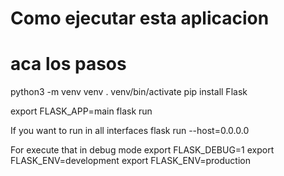 # Como ejecutar esta aplicacion

# aca los pasos



python3 -m venv venv
. venv/bin/activate
pip install Flask


export FLASK_APP=main
flask run

If you want to run in all interfaces
flask run --host=0.0.0.0


For execute that in debug mode
export FLASK_DEBUG=1
export FLASK_ENV=development
export FLASK_ENV=production
